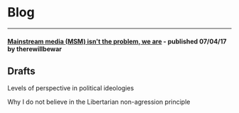# Blog

___

#### [Mainstream media (MSM) isn't the problem, we are](/blog/MSM) - published 07/04/17 by therewillbewar


## Drafts

Levels of perspective in political ideologies

Why I do not believe in the Libertarian non-agression principle


